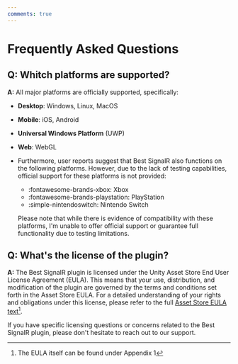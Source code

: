 ```yaml
---
comments: true
---
```


# Frequently Asked Questions

## Q: **Whitch platforms are supported?**

**A:** All major platforms are officially supported, specifically:

- **Desktop**: Windows, Linux, MacOS
- **Mobile**: iOS, Android
- **Universal Windows Platform** (UWP)
- **Web**: WebGL
- Furthermore, user reports suggest that Best SignalR also functions on the following platforms. However, due to the lack of testing capabilities, official support for these platforms is not provided:
	- :fontawesome-brands-xbox: Xbox
	- :fontawesome-brands-playstation: PlayStation
	- :simple-nintendoswitch: Nintendo Switch
	
	Please note that while there is evidence of compatibility with these platforms, I'm unable to offer official support or guarantee full functionality due to testing limitations.

## Q: **What's the license of the plugin?**

**A:** The Best SignalR plugin is licensed under the Unity Asset Store End User License Agreement (EULA). This means that your use, distribution, and modification of the plugin are governed by the terms and conditions set forth in the Asset Store EULA.
 For a detailed understanding of your rights and obligations under this license, please refer to the full [Asset Store EULA text](https://unity.com/legal/as-terms)[^1].

If you have specific licensing questions or concerns related to the Best SignalR plugin, please don't hesitate to reach out to our support.

[^1]: The EULA itself can be found under Appendix 1